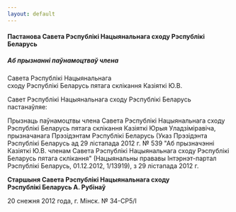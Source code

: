 ```yaml
---
layout: default
---
```


#### Пастанова Савета Рэспублікі Нацыянальнага сходу Рэспублікі Беларусь

##### Аб прызнанні паўнамоцтваў члена  
Савета Рэспублікі Нацыянальнага  
сходу Рэспублікі Беларусь пятага склікання Казіяткі Ю.В.

Савет Рэспублікі Нацыянальнага сходу Рэспублікі Беларусь пастанаўляе:

Прызнаць паўнамоцтвы члена Савета Рэспублікі Нацыянальнага сходу
Рэспублікі Беларусь пятага склікання Казіяткі Юрыя
Уладзіміравіча, прызначанага Прэзідэнтам Рэспублікі
Беларусь (Указ Прэзідэнта Рэспублікі Беларусь ад 29 лістапада
2012 г. № 539 "Аб прызначэнні Казіяткі Ю.В. членам Савета Рэспублікі
Нацыянальнага сходу Рэспублікі Беларусь пятага склікання"
(Нацыянальны прававы Інтэрнэт-партал Рэспублікі Беларусь,
01.12.2012, 1/13919), з 29 лістапада 2012 г.

**Старшыня Савета Рэспублікі Нацыянальнага сходу  
Рэспублікі Беларусь А. Рубінаў**

20 снежня 2012 года, г. Мінск. № 34-СР5/І
